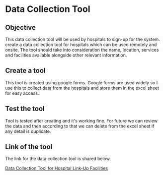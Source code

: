 # Data Collection Tool

## Objective

This data collection tool will be used by hospitals to sign-up for the system. create a data collection tool for hospitals which can be used remotely and onsite. 
The tool should take into consideration the name, location, services and facilities available alongside other relevant information.

## Create a tool

This tool is created using google forms. Google forms are used widely so I use this to collect data from the hospitals and store them in the excel sheet for easy access.

## Test the tool

Tool is tested after creating and it's working fine. For future we can review the data and then according to that we can delete from the excel sheet if any detail is duplicate.

## Link of the tool

The link for the data collection tool is shared below.

[Data Collection Tool for Hospital Link-Up Facilities](https://docs.google.com/forms/d/e/1FAIpQLScMJe8da8hdkB-ogVOC01Ot5nLpHpCqR1l1FR2IuH5xRoBx3g/viewform)
